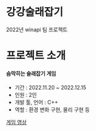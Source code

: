 # 강강술래잡기
2022년 winapi 팀 프로젝트

# 프로젝트 소개 

#### 숨막히는 술래잡기 게임

* 기간 : 2022.11.20 ~ 2022.12.15
* 인원 : 2인
* 개발 툴, 언어 : C++
* 역할 : 환경 변화 구현, 물리 구현 등

[게임 영상](https://youtu.be/uVuEVd4Rxr8)

